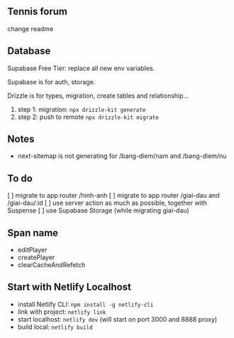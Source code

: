 ## Tennis forum

change readme

## Database

Supabase Free Tier: replace all new env variables.

Supabase is for auth, storage.

Drizzle is for types, migration, create tables and relationship...

1. step 1: migration: `npx drizzle-kit generate`
2. step 2: push to remote `npx drizzle-kit migrate`

## Notes

- next-sitemap is not generating for /bang-diem/nam and /bang-diem/nu

## To do

[ ] migrate to app router /hinh-anh
[ ] migrate to app router /giai-dau and /giai-dau/:id
[ ] use server action as much as possible, together with Suspense
[ ] use Supabase Storage (while migrating giai-dau)

## Span name

- editPlayer
- createPlayer
- clearCacheAndRefetch

## Start with Netlify Localhost

- install Netlify CLI: `npm install -g netlify-cli`
- link with project: `netlify link`
- start localhost: `netlify dev` (will start on port 3000 and 8888 proxy)
- build local: `netlify build`
